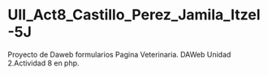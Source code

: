 # UII_Act8_Castillo_Perez_Jamila_Itzel-5J
Proyecto de Daweb formularios Pagina Veterinaria.
DAWeb Unidad 2.Actividad 8 en php.

